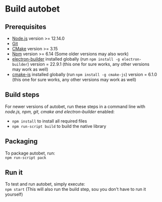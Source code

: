 # Build autobet

## Prerequisites
* [Node.js](https://nodejs.org/en/) version >= 12.14.0
* [Git](https://git-scm.com/)
* [CMake](https://cmake.org/download/) version >= 3.15
* [Npm](https://www.npmjs.com/get-npm) version >= 6.14 (Some older versions may also work)
* [electron-builder](https://www.electron.build/) installed globally
(run ``npm install -g electron-builder``) version = 22.9.1
(this one for sure works, any other versions may work as well)
* [cmake-js](https://www.npmjs.com/package/cmake-js) installed globally
(run ``npm install -g cmake-js``) version = 6.1.0
(this one for sure works, any other versions may work as well)

## Build steps
For newer versions of autobet, run these steps in a command line with 
*node.js, npm, git, cmake and electron-builder* enabled:
* ``npm install`` to install all required files
* ``npm run-script build`` to build the native library

## Packaging
To package autobet, run:<br>
``npm run-script pack``

## Run it
To test and run autobet, simply execute:<br>
``npm start`` (This will also run the build step, sou you don't have to run it yourself)
